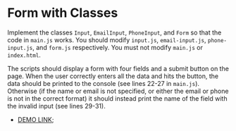 # Form with Classes

Implement the classes `Input`, `EmailInput`, `PhoneInput`, and `Form` so that the code in `main.js` works. You should modify `input.js`, `email-input.js`, `phone-input.js`, and `form.js` respectively. You must not modify `main.js` or `index.html`.

The scripts should display a form with four fields and a submit button on the page. When the user correctly enters all the data and hits the button, the data should be printed to the console (see lines 22-27 in `main.js`). Otherwise (if the name or email is not specified, or either the email or phone is not in the correct format) it should instead print the name of the field with the invalid input (see lines 29-31).

- [DEMO LINK](https://tyooma.github.io/dom_form-with-classes);

